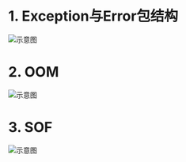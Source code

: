 # 1. Exception与Error包结构
![示意图](https://img-blog.csdnimg.cn/img_convert/bdef05d323e3130b2a22e929fd7accfd.png)

# 2. OOM
![示意图](https://img-blog.csdnimg.cn/img_convert/84d9db5907a4dc85ba33c507b4d47516.png)

# 3. SOF
![示意图](https://img-blog.csdnimg.cn/img_convert/fd937f05f2e2ec9abe23b36b7e3a6bba.png)